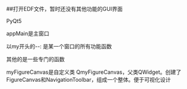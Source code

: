 ##打开EDF文件，暂时还没有其他功能的GUI界面

PyQt5

appMain是主窗口

以my开头的--:
是某一个窗口的所有功能函数

其他的是一些专门的函数

myFigureCanvas是自定义类 QmyFigureCanvas，父类QWidget。创建了FigureCanvas和NavigationToolbar，组成一个整体。便于可视化设计
